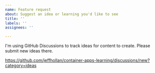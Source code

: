 ```yaml
---
name: Feature request
about: Suggest an idea or learning you'd like to see
title: ''
labels: ''
assignees: ''

---
```


I'm using GitHub Discussions to track ideas for content to create.  Please submit new ideas there.

https://github.com/jeffhollan/container-apps-learning/discussions/new?category=ideas
